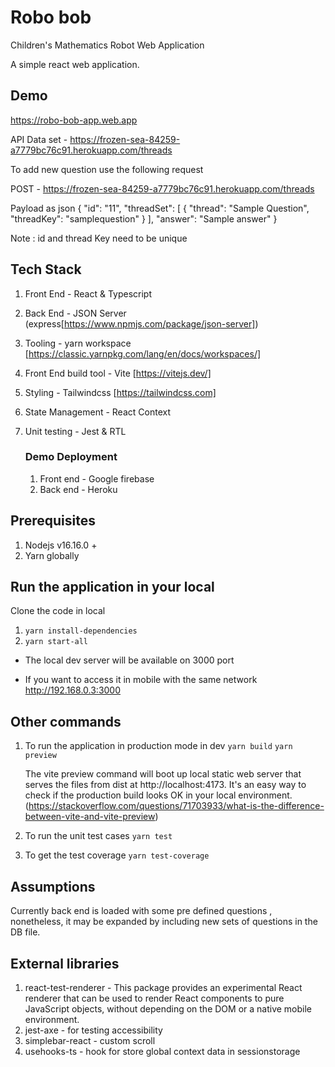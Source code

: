 # Robo bob
Children's Mathematics Robot Web Application

A simple react web application.

## Demo
https://robo-bob-app.web.app

API Data set - https://frozen-sea-84259-a7779bc76c91.herokuapp.com/threads

To add new question use the following request 

POST - https://frozen-sea-84259-a7779bc76c91.herokuapp.com/threads

Payload as json 
{
    "id": "11",
    "threadSet": [
      {
        "thread": "Sample Question",
        "threadKey": "samplequestion"
      }
    ],
    "answer": "Sample answer"
}

Note : id and thread Key need to be unique

## Tech Stack
1. Front End - React & Typescript
2. Back End - JSON Server (express[https://www.npmjs.com/package/json-server])
3. Tooling - yarn workspace  [https://classic.yarnpkg.com/lang/en/docs/workspaces/]
4. Front End build tool - Vite [https://vitejs.dev/]
5. Styling - Tailwindcss [https://tailwindcss.com]
6. State Management - React Context
7. Unit testing - Jest & RTL

   ### Demo Deployment
   1. Front end - Google firebase
   2. Back end - Heroku

## Prerequisites
1. Nodejs v16.16.0 +
2. Yarn globally

## Run the application in your local
Clone the code in local

1. `yarn install-dependencies`
2. `yarn start-all`

- The local dev server will be available on 3000 port

- If you want to access it in mobile with the same network http://192.168.0.3:3000

## Other commands
1. To run the application in production mode in dev
   `yarn build`
   `yarn preview`

   The vite preview command will boot up local static web server that serves the files from dist at http://localhost:4173. It's an easy way to check if the production build looks OK in your local environment. (https://stackoverflow.com/questions/71703933/what-is-the-difference-between-vite-and-vite-preview)

2. To run the unit test cases
   `yarn test`

3. To get the test coverage
   `yarn test-coverage`

## Assumptions
Currently back end is loaded with some pre defined questions , nonetheless, it may be expanded by including new sets of questions in the DB file.

## External libraries
1. react-test-renderer - This package provides an experimental React renderer that can be used to render React components to pure JavaScript objects, without depending on the DOM or a native mobile environment.
2. jest-axe - for testing accessibility
3. simplebar-react - custom scroll
4. usehooks-ts - hook for store global context data in sessionstorage




